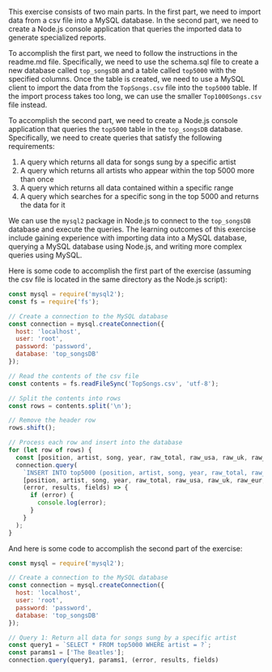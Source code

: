 This exercise consists of two main parts. In the first part, we need to import data from a csv file into a MySQL database. In the second part, we need to create a Node.js console application that queries the imported data to generate specialized reports.

To accomplish the first part, we need to follow the instructions in the readme.md file. Specifically, we need to use the schema.sql file to create a new database called `top_songsDB` and a table called `top5000` with the specified columns. Once the table is created, we need to use a MySQL client to import the data from the `TopSongs.csv` file into the `top5000` table. If the import process takes too long, we can use the smaller `Top1000Songs.csv` file instead.

To accomplish the second part, we need to create a Node.js console application that queries the `top5000` table in the `top_songsDB` database. Specifically, we need to create queries that satisfy the following requirements:

1.  A query which returns all data for songs sung by a specific artist
2.  A query which returns all artists who appear within the top 5000 more than once
3.  A query which returns all data contained within a specific range
4.  A query which searches for a specific song in the top 5000 and returns the data for it

We can use the `mysql2` package in Node.js to connect to the `top_songsDB` database and execute the queries. The learning outcomes of this exercise include gaining experience with importing data into a MySQL database, querying a MySQL database using Node.js, and writing more complex queries using MySQL.

Here is some code to accomplish the first part of the exercise (assuming the csv file is located in the same directory as the Node.js script):

```javascript
const mysql = require('mysql2');
const fs = require('fs');

// Create a connection to the MySQL database
const connection = mysql.createConnection({
  host: 'localhost',
  user: 'root',
  password: 'password',
  database: 'top_songsDB'
});

// Read the contents of the csv file
const contents = fs.readFileSync('TopSongs.csv', 'utf-8');

// Split the contents into rows
const rows = contents.split('\n');

// Remove the header row
rows.shift();

// Process each row and insert into the database
for (let row of rows) {
  const [position, artist, song, year, raw_total, raw_usa, raw_uk, raw_eur, raw_row] = row.split(',');
  connection.query(
    `INSERT INTO top5000 (position, artist, song, year, raw_total, raw_usa, raw_uk, raw_eur, raw_row) VALUES (?, ?, ?, ?, ?, ?, ?, ?, ?)`,
    [position, artist, song, year, raw_total, raw_usa, raw_uk, raw_eur, raw_row],
    (error, results, fields) => {
      if (error) {
        console.log(error);
      }
    }
  );
}

```

And here is some code to accomplish the second part of the exercise:

```javascript
const mysql = require('mysql2');

// Create a connection to the MySQL database
const connection = mysql.createConnection({
  host: 'localhost',
  user: 'root',
  password: 'password',
  database: 'top_songsDB'
});

// Query 1: Return all data for songs sung by a specific artist
const query1 = `SELECT * FROM top5000 WHERE artist = ?`;
const params1 = ['The Beatles'];
connection.query(query1, params1, (error, results, fields)

```

